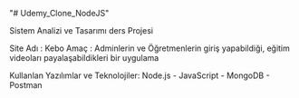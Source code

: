 "# Udemy_Clone_NodeJS" 

Sistem Analizi ve Tasarımı ders Projesi

Site Adı : Kebo
Amaç : Adminlerin ve Öğretmenlerin giriş yapabildiği, eğitim videoları payalaşabildikleri bir uygulama

Kullanlan Yazılımlar ve Teknolojiler: Node.js - JavaScript - MongoDB - Postman